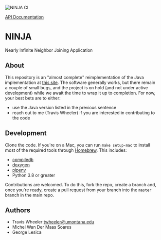 ![NINJA CI](https://github.com/TravisWheelerLab/NINJA/workflows/NINJA%20CI/badge.svg)

[API Documentation](https://wheelerlab.org/NINJA/)

# NINJA

Nearly Infinite Neighbor Joining Application

## About

This repository is an "almost complete" reimplementation of the Java implementation at [this site](https://wheelerlab.org/software/ninja/). The software generally works, but there remain a couple of small bugs, and the project is on hold (and not under active development) while we await the time to wrap it up to completion. For now, your best bets are to either:
* use the Java version listed in the previous sentence
* reach out to me (Travis Wheeler) if you are interested in contributing to the code

## Development

Clone the code. If you're on a Mac, you can run `make setup-mac` to install most
of the required tools through [Homebrew](http://brew.sh). This includes:

  - [compiledb](https://github.com/nickdiego/compiledb)
  - [doxygen](https://www.doxygen.nl)
  - [pipenv](https://github.com/pypa/pipenv)
  - Python 3.8 or greater

Contributions are welcomed. To do this, fork the repo, create a branch and, once
you're ready, create a pull request from your branch into the `master` branch in
the main repo.

## Authors

  - Travis Wheeler <twheeler@umontana.edu>
  - Michel Wan Der Maas Soares
  - George Lesica 
